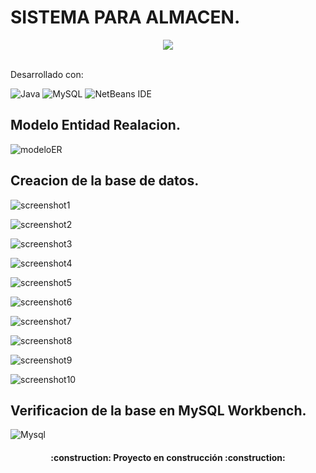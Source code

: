 # SISTEMA PARA ALMACEN.

 <p align="center">
   <img src="https://img.shields.io/badge/STATUS-EN%20DESAROLLO-green">
 </p>

 <br>Desarrollado con:
 
 ![Java](https://img.shields.io/badge/java-%23ED8B00.svg?style=for-the-badge&logo=openjdk&logoColor=white) 
 ![MySQL](https://img.shields.io/badge/mysql-%2300f.svg?style=for-the-badge&logo=mysql&logoColor=white)
 ![NetBeans IDE](https://img.shields.io/badge/NetBeansIDE-1B6AC6.svg?style=for-the-badge&logo=apache-netbeans-ide&logoColor=white)

## Modelo Entidad Realacion.
![modeloER](https://github.com/edSoto02/Sistema-Almacen/assets/106222946/7c426640-8b9b-432e-bcbc-d22a9936e906)
 
## Creacion de la base de datos.
![screenshot1](https://github.com/edSoto02/Sistema-Almacen/assets/106222946/7c4f69d4-e9b3-44dd-b18a-766860c44606)

![screenshot2](https://github.com/edSoto02/Sistema-Almacen/assets/106222946/8168bcf2-b005-42fe-b69a-83ff2d69a0f7)

![screenshot3](https://github.com/edSoto02/Sistema-Almacen/assets/106222946/0587ba62-f7f3-4d8c-8587-0e4f65103e9e)

![screenshot4](https://github.com/edSoto02/Sistema-Almacen/assets/106222946/8765e17a-c948-4891-b789-277568dd729d)

![screenshot5](https://github.com/edSoto02/Sistema-Almacen/assets/106222946/d7b4ee1c-9535-4e74-b07a-b29fc544511a)

![screenshot6](https://github.com/edSoto02/Sistema-Almacen/assets/106222946/976d285a-5800-404f-b767-a0b8aed65a7a)

![screenshot7](https://github.com/edSoto02/Sistema-Almacen/assets/106222946/801d4b46-e705-430f-81ac-ce6f6eee4c2c)

![screenshot8](https://github.com/edSoto02/Sistema-Almacen/assets/106222946/48c61cf9-39fd-4753-bd68-4e1132766160)

![screenshot9](https://github.com/edSoto02/Sistema-Almacen/assets/106222946/f602d816-9eea-4a5d-8916-dd36130c62b5)

![screenshot10](https://github.com/edSoto02/Sistema-Almacen/assets/106222946/ac014b84-515d-45b7-8dbd-4289089bee1c)

## Verificacion de la base en MySQL Workbench.
![Mysql](https://github.com/edSoto02/Sistema-Almacen/assets/106222946/3adf32f5-1dfb-45a8-b966-be31217841c5)


<h4 align="center">
:construction: Proyecto en construcción :construction:
</h4>

